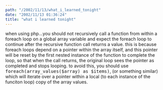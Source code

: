 ```yaml
---
path: "/2002/11/13/what_i_learned_tonight" 
date: "2002/11/13 01:36:24" 
title: "what i learned tonight" 
---
```

<p>when using php...you should not recursively call a function from within a foreach loop on a global array variable and expect the foreach loop to continue after the recursive function call returns a value. this is because foreach loops depend on a pointer within the array itself, and this pointer will be reset by the first nested instance of the function to complete the loop, so that when the call returns, the original loop sees the pointer as completed and stops looping. to avoid this, you should use <tt>foreach(array_values($array) as $items)</tt>, (or something similar) which will iterate over a pointer within a local (to each instance of the funciton loop) copy of the array values.</p>